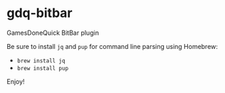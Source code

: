# gdq-bitbar
GamesDoneQuick BitBar plugin

Be sure to install `jq` and `pup` for command line parsing using Homebrew:
- `brew install jq`
- `brew install pup`

Enjoy!
